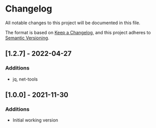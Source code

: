 # Changelog

All notable changes to this project will be documented in this file.

The format is based on [Keep a Changelog](https://keepachangelog.com/en/1.0.0/),
and this project adheres to [Semantic Versioning](https://semver.org/spec/v2.0.0.html).

## [1.2.7] - 2022-04-27

### Additions

- jq, net-tools

## [1.0.0] - 2021-11-30

### Additions

- Initial working version